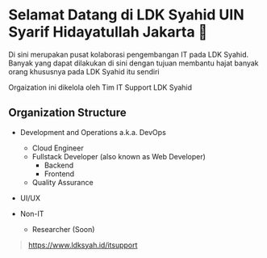 # Selamat Datang di LDK Syahid UIN Syarif Hidayatullah Jakarta 👋

Di sini merupakan pusat kolaborasi pengembangan IT pada LDK Syahid.
Banyak yang dapat dilakukan di sini dengan tujuan membantu hajat banyak orang khususnya pada LDK Syahid itu sendiri

Orgaization ini dikelola oleh Tim IT Support LDK Syahid

## Organization Structure
- Development and Operations a.k.a. DevOps
  - Cloud Engineer
  - Fullstack Developer (also known as Web Developer)
    - Backend
    - Frontend
  - Quality Assurance
  
- UI/UX
- Non-IT
  - Researcher (Soon)

> https://www.ldksyah.id/itsupport

<!--

**Here are some ideas to get you started:**

🙋‍♀️ A short introduction - what is your organization all about?
🌈 Contribution guidelines - how can the community get involved?
👩‍💻 Useful resources - where can the community find your docs? Is there anything else the community should know?
🍿 Fun facts - what does your team eat for breakfast?
🧙 Remember, you can do mighty things with the power of [Markdown](https://docs.github.com/github/writing-on-github/getting-started-with-writing-and-formatting-on-github/basic-writing-and-formatting-syntax)
-->
